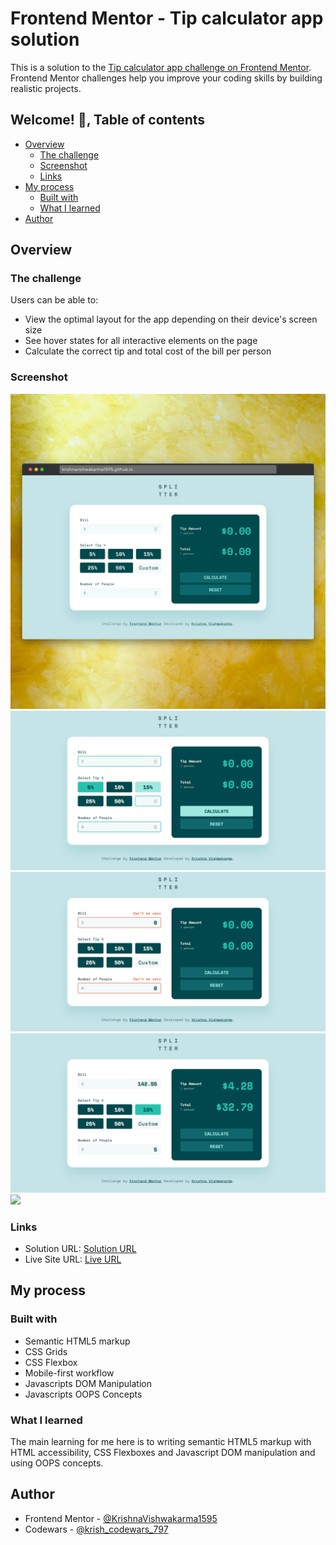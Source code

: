 # Frontend Mentor - Tip calculator app solution

This is a solution to the [Tip calculator app challenge on Frontend Mentor](https://www.frontendmentor.io/challenges/tip-calculator-app-ugJNGbJUX). Frontend Mentor challenges help you improve your coding skills by building realistic projects.

## Welcome! 👋, Table of contents

- [Overview](#overview)
  - [The challenge](#the-challenge)
  - [Screenshot](#screenshot)
  - [Links](#links)
- [My process](#my-process)
  - [Built with](#built-with)
  - [What I learned](#what-i-learned)  
- [Author](#author)

## Overview

### The challenge

Users can be able to:

- View the optimal layout for the app depending on their device's screen size
- See hover states for all interactive elements on the page
- Calculate the correct tip and total cost of the bill per person

### Screenshot

![](./screenshot-desktop.png)
![](./screenshot-desktop-active-states.png)
![](./screenshot-error-states.png)
![](./screenshot-complete.png)
![](./screenshot-mobile.png)

### Links

- Solution URL: [Solution URL](https://www.frontendmentor.io/solutions/responsive-tip-calculator-app-using-css-gridsflexboxes-and-javascript-64qqzcrCSb)
- Live Site URL: [Live URL](https://krishnavishwakarma1595.github.io/frontend-mentor/Junior/tip-calculator-app/)

## My process

### Built with

- Semantic HTML5 markup
- CSS Grids
- CSS Flexbox
- Mobile-first workflow
- Javascripts DOM Manipulation
- Javascripts OOPS Concepts

### What I learned

The main learning for me here is to writing semantic HTML5 markup with HTML accessibility, CSS Flexboxes and Javascript DOM manipulation and using OOPS concepts.

## Author

- Frontend Mentor - [@KrishnaVishwakarma1595](https://www.frontendmentor.io/profile/KrishnaVishwakarma1595)
- Codewars - [@krish_codewars_797](https://www.codewars.com/users/krish_codewars_797)